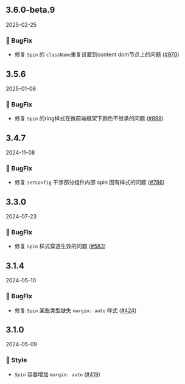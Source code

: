 ## 3.6.0-beta.9
2025-02-25
### 🐞 BugFix

- 修复 `Spin` 的 `className`重复设置到content dom节点上的问题 ([#970](https://github.com/sheinsight/shineout-next/pull/970))


## 3.5.6
2025-01-06
### 🐞 BugFix

- 修复 `Spin` 的ring样式在微前端框架下颜色不继承的问题 ([#898](https://github.com/sheinsight/shineout-next/pull/898))


## 3.4.7
2024-11-08
### 🐞 BugFix

- 修复 `setConfig` 干涉部分组件内部 spin 固有样式的问题 ([#786](https://github.com/sheinsight/shineout-next/pull/786))

## 3.3.0
2024-07-23
### 🐞 BugFix

- 修复 `Spin` 样式穿透生效的问题 ([#583](https://github.com/sheinsight/shineout-next/pull/583))

## 3.1.4
2024-05-10

### 🐞 BugFix

- 修复 `Spin` 某些类型缺失 `margin: auto` 样式 ([#424](https://github.com/sheinsight/shineout-next/pull/424))

## 3.1.0
2024-05-09

### 💅 Style

- `Spin` 容器增加 `margin: auto` ([#419](https://github.com/sheinsight/shineout-next/pull/419))





